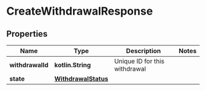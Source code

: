 
# CreateWithdrawalResponse

## Properties
Name | Type | Description | Notes
------------ | ------------- | ------------- | -------------
**withdrawalId** | **kotlin.String** | Unique ID for this withdrawal | 
**state** | [**WithdrawalStatus**](WithdrawalStatus.md) |  | 



